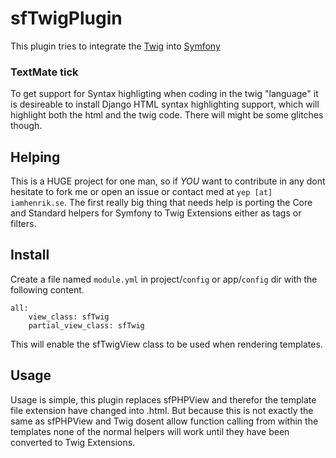 sfTwigPlugin
============
This plugin tries to integrate the [Twig](http://twig-project.com) into [Symfony](http://symfony-project.org)

### TextMate tick
To get support for Syntax highligting when coding in the twig "language" it is desireable to install Django HTML syntax highlighting support, which will highlight both the html and the twig code. There will might be some glitches though.

Helping
-------
This is a HUGE project for one man, so if _YOU_ want to contribute in any dont hesitate to fork me or open an issue or contact med at `yep [at] iamhenrik.se`. The first really big thing that needs help is porting the Core and Standard helpers for Symfony to Twig Extensions either as tags or filters.

Install
-------
Create a file named `module.yml` in project/`config` or app/`config` dir with the following content.
    
    all:
        view_class: sfTwig
        partial_view_class: sfTwig

This will enable the sfTwigView class to be used when rendering templates.

Usage
-----
Usage is simple, this plugin replaces sfPHPView and therefor the template file extension have changed into .html. But because this is not exactly the same as
sfPHPView and Twig dosent allow function calling from within the templates none of the normal helpers will work until they have been converted to Twig Extensions.